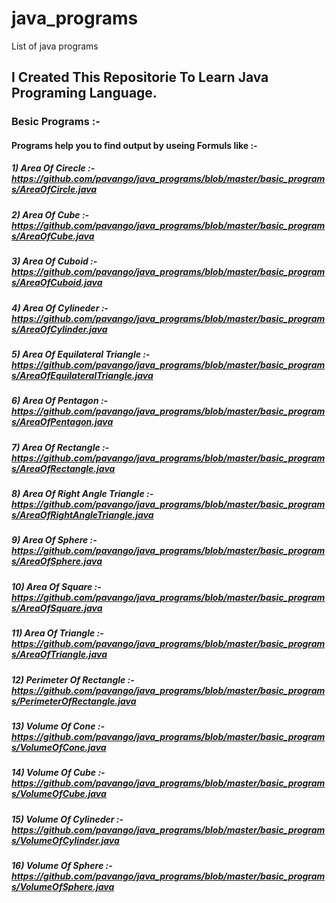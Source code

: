 # java_programs
List of java programs
## I Created This Repositorie To Learn Java  Programing Language.

### Besic Programs :-
#### Programs help you to find output by useing Formuls like :-

##### 1) Area Of Cirecle :- https://github.com/pavango/java_programs/blob/master/basic_programs/AreaOfCircle.java
##### 2) Area Of Cube :- https://github.com/pavango/java_programs/blob/master/basic_programs/AreaOfCube.java
##### 3) Area Of Cuboid :-https://github.com/pavango/java_programs/blob/master/basic_programs/AreaOfCuboid.java
##### 4) Area Of Cylineder :- https://github.com/pavango/java_programs/blob/master/basic_programs/AreaOfCylinder.java
##### 5) Area Of Equilateral Triangle :- https://github.com/pavango/java_programs/blob/master/basic_programs/AreaOfEquilateralTriangle.java
##### 6) Area Of Pentagon :- https://github.com/pavango/java_programs/blob/master/basic_programs/AreaOfPentagon.java
##### 7) Area Of Rectangle :- https://github.com/pavango/java_programs/blob/master/basic_programs/AreaOfRectangle.java
##### 8) Area Of Right Angle Triangle :- https://github.com/pavango/java_programs/blob/master/basic_programs/AreaOfRightAngleTriangle.java
##### 9) Area Of Sphere :- https://github.com/pavango/java_programs/blob/master/basic_programs/AreaOfSphere.java
##### 10) Area Of Square :- https://github.com/pavango/java_programs/blob/master/basic_programs/AreaOfSquare.java
##### 11) Area Of Triangle :- https://github.com/pavango/java_programs/blob/master/basic_programs/AreaOfTriangle.java
##### 12) Perimeter Of Rectangle :- https://github.com/pavango/java_programs/blob/master/basic_programs/PerimeterOfRectangle.java
##### 13) Volume Of Cone :- https://github.com/pavango/java_programs/blob/master/basic_programs/VolumeOfCone.java
##### 14) Volume Of Cube :- https://github.com/pavango/java_programs/blob/master/basic_programs/VolumeOfCube.java
##### 15) Volume Of Cylineder :- https://github.com/pavango/java_programs/blob/master/basic_programs/VolumeOfCylinder.java
##### 16) Volume Of Sphere :- https://github.com/pavango/java_programs/blob/master/basic_programs/VolumeOfSphere.java
